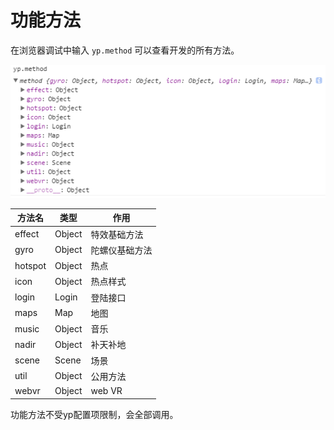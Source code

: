 # 功能方法

在浏览器调试中输入 `yp.method` 可以查看开发的所有方法。

![](./../images/method.png)

方法名 | 类型 | 作用
-----|------|----
effect | Object | 特效基础方法
gyro | Object | 陀螺仪基础方法
hotspot | Object | 热点
icon | Object | 热点样式
login | Login | 登陆接口
maps | Map | 地图
music | Object | 音乐
nadir | Object | 补天补地
scene | Scene |  场景
util | Object | 公用方法
webvr | Object | web VR 

功能方法不受yp配置项限制，会全部调用。